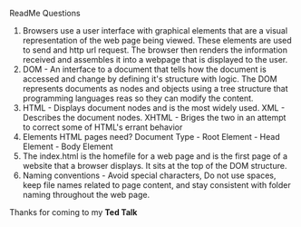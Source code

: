 ReadMe Questions

1. Browsers use a user interface with graphical elements that are a visual representation of the web page being viewed. These elements are used to send and http url request. The browser then renders the information received and assembles it into a webpage that is displayed to the user.
2. DOM - An interface to a document that tells how the document is accessed and change by defining it's structure with logic. The DOM represents documents as nodes and objects using a tree structure that programming languages reas so they can modify the content.
3. HTML - Displays document nodes and is the most widely used. XML - Describes the document nodes. XHTML - Briges the two in an attempt to correct some of HTML's errant behavior
4. Elements HTML pages need? Document Type - Root Element - Head Element - Body Element
5. The index.html is the homefile for a web page and is the first page of a website that a browser displays. It sits at the top of the DOM structure.
6. Naming conventions - Avoid special characters, Do not use spaces, keep file names related to page content, and stay consistent with folder naming throughout the web page.

Thanks for coming to my **Ted Talk**